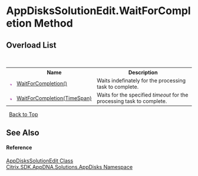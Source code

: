# AppDisksSolutionEdit.WaitForCompletion Method 
 


## Overload List
&nbsp;<table><tr><th></th><th>Name</th><th>Description</th></tr><tr><td>![Public method](media/pubmethod.gif "Public method")</td><td><a href="6ffc4617-5af2-fdc2-4bf0-9bc1c365efd7">WaitForCompletion()</a></td><td>
Waits indefinately for the processing task to complete.</td></tr><tr><td>![Public method](media/pubmethod.gif "Public method")</td><td><a href="aa4f808d-7ec3-c403-24d3-c93b9cdeef35">WaitForCompletion(TimeSpan)</a></td><td>
Waits for the specified *timeout* for the processing task to complete.</td></tr></table>&nbsp;
<a href="#appdiskssolutionedit.waitforcompletion-method">Back to Top</a>

## See Also


#### Reference
<a href="ddd97023-fe4b-1ce9-41fe-c2c5ec8f844b">AppDisksSolutionEdit Class</a><br /><a href="3c384851-470e-e1e2-019f-9fa48f730a55">Citrix.SDK.AppDNA.Solutions.AppDisks Namespace</a><br />